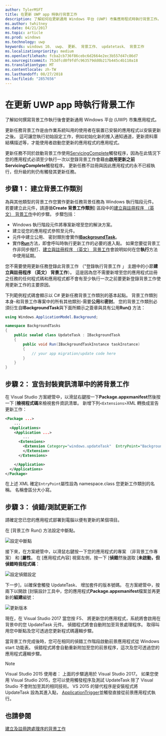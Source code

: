 ```yaml
---
author: TylerMSFT
title: 在更新 UWP app 時執行背景工作
description: 了解如何在更新通用 Windows 平台 (UWP) 市集應用程式時執行背景工作。
ms.author: twhitney
ms.date: 04/21/2017
ms.topic: article
ms.prod: windows
ms.technology: uwp
keywords: windows 10、 uwp、 更新、 背景工作、 updatetask、 背景工作
ms.localizationpriority: medium
ms.openlocfilehash: fcba2cb736f86cebc6d2664e2ec3b557d47c86d7
ms.sourcegitcommit: 753dfcd0f9fdfc963579dd0b217b445c4b110a18
ms.translationtype: MT
ms.contentlocale: zh-TW
ms.lasthandoff: 08/27/2018
ms.locfileid: "2857656"
---
```

# <a name="run-a-background-task-when-your-uwp-app-is-updated"></a>在更新 UWP app 時執行背景工作

了解如何撰寫背景工作執行後會更新通用 Windows 平台 (UWP) 市集應用程式。

更新任務背景工作是由作業系統叫用的使用者在裝置已安裝的應用程式以安裝更新之後。 這可讓您執行初始設定工作，例如初始化新的推入通知通道，更新資料庫結構描述等，才能使用者啟動您更新的應用程式的應用程式。

更新任務不同於啟動背景工作使用[ServicingComplete](https://docs.microsoft.com/uwp/api/Windows.ApplicationModel.Background.SystemTriggerType)觸發程序，因為在此情況下您的應用程式必須至少執行一次以登錄背景工作會藉由**啟用更新之前ServicingComplete**觸發程序。  更新任務不註冊與因此應用程式的永不已經執行，但升級的則仍有觸發其更新任務。

## <a name="step-1-create-the-background-task-class"></a>步驟 1： 建立背景工作類別

為與其他類型的背景工作您實作更新任務背景任務為 Windows 執行階段元件。 若要建立此元件，請遵循**Create 背景工作類別**] 區段中的[建立與註冊程序 （英文） 背景工作](https://docs.microsoft.com/windows/uwp/launch-resume/create-and-register-a-background-task)中的步驟。 步驟包括：

- Windows 執行階段元件將專案新增至您的解決方案。
- 建立從您的應用程式參照至元件。
- 元件中建立公用、 密封類別會實作[**IBackgroundTask**](https://msdn.microsoft.com/library/windows/apps/br224794)。
- 實作[**Run**](https://msdn.microsoft.com/library/windows/apps/br224811)方法，即會呼叫時執行更新工作的必要的進入點。 如果您要從背景工作非同步撥打、[建立與註冊程序 （英文） 背景工作](https://docs.microsoft.com/windows/uwp/launch-resume/create-and-register-a-background-task)會說明如何在您**執行**方法中使用延期。

您不需要使用更新任務登錄此背景工作 （"登錄執行背景工作 」 主題中的小節**建立與註冊程序 （英文） 背景工作**）。 這是因為您不需要新增至您的應用程式註冊之任務的任何程式碼和應用程式都不會有至少執行一次之前要更新登錄背景工作使用更新工作的主要原因。

下列範例程式碼會顯示以 C# 更新任務背景工作類別的基本起點。 背景工作類別本身-和背景工作專案中的所有其他類別-需要**公用**和**密封**。 您的背景工作類別必須衍生自**IBackgroundTask**與下面所顯示之簽章與具有公用**Run()** 方法：

```cs
using Windows.ApplicationModel.Background;

namespace BackgroundTasks
{
    public sealed class UpdateTask : IBackgroundTask
    {
        public void Run(IBackgroundTaskInstance taskInstance)
        {
            // your app migration/update code here
        }
    }
}
```

## <a name="step-2-declare-your-background-task-in-the-package-manifest"></a>步驟 2： 宣告封裝資訊清單中的將背景工作

在 Visual Studio 方案總管中，以滑鼠右鍵按一下**Package.appxmanifest**然後按一下 [**檢視程式碼**來檢視套件資訊清單。 新增下列`<Extensions>`XML 轉換成宣告更新工作：

```XML
<Package ...>
    ...
  <Applications>  
    <Application ...>  
        ...
      <Extensions>  
        <Extension Category="windows.updateTask"  EntryPoint="BackgroundTasks.UpdateTask">  
        </Extension>  
      </Extensions>

    </Application>  
  </Applications>  
</Package>
```

在上述 XML 確定`EntryPoint`屬性設為 namespace.class 您更新工作類別的名稱。 名稱會區分大小寫。

## <a name="step-3-debugtest-your-update-task"></a>步驟 3： 偵錯/測試更新工作

請確定您已您的應用程式部署到電腦以便有更新的某個項目。

在 [背景工作 Run() 方法設定中斷點。

![設定中斷點](images/run-func-breakpoint.png)

接下來，在方案總管中，以滑鼠右鍵按一下您的應用程式的專案 （非背景工作專案） 和 [**屬性**。 在 [應用程式內容] 視窗左側，按一下 [**偵錯**然後選取 [**未啟動，但偵錯時我程式碼**：

![設定偵錯設定](images/do-not-launch-but-debug.png)

下一步]，以確保會觸發 UpdateTask、 增加套件的版本號碼。 在方案總管中，按兩下以開啟 [封裝設計工具中，您的應用程式**Package.appxmanifest**檔案並再更新的**組建**編號：

![更新版本](images/bump-version.png)

現在，在 Visual Studio 2017 當您按 F5、 將更新您的應用程式，系統將會啟用在背景中的您 UpdateTask 元件。 偵錯程式將會自動附加至背景處理程序。 取得叫用您中斷點及您可透過您更新程式碼邏輯步驟。

當背景工作完成後時，您可在相同的偵錯工作階段啟動前景應用程式從 Windows start 功能表。 偵錯程式將會自動重新附加至您的前景程序，這次及您可透過您的應用程式邏輯步驟。

> [!NOTE]
> Visual Studio 2015 使用者： 上面的步驟適用於 Visual Studio 2017。 如果您使用 Visual Studio 2015，您可以使用觸發程序及測試 UpdateTask 除了 Visual Studio 不會附加至其的相同技術。 VS 2015 的替代程序是安裝程式將 UpdateTask 設為其進入點， [ApplicationTrigger](https://docs.microsoft.com/windows/uwp/launch-resume/trigger-background-task-from-app)並觸發直接從前景應用程式執行。

## <a name="see-also"></a>也請參閱

[建立及註冊跨處理序的背景工作](https://docs.microsoft.com/windows/uwp/launch-resume/create-and-register-a-background-task)
